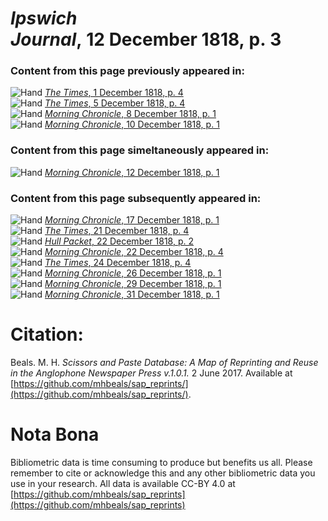 # *Ipswich Journal*, 12 December 1818, p. 3  
  
### Content from this page previously appeared in:  
![Hand](http://scissorsandpaste.net/wp-content/uploads/2017/06/smallhandpointer.png) [*The Times*, 1 December 1818, p. 4](https://mhbeals.github.io/sap_html/The-Times/The-Times-1-December-1818-p-4)  
![Hand](http://scissorsandpaste.net/wp-content/uploads/2017/06/smallhandpointer.png) [*The Times*, 5 December 1818, p. 4](https://mhbeals.github.io/sap_html/The-Times/The-Times-5-December-1818-p-4)  
![Hand](http://scissorsandpaste.net/wp-content/uploads/2017/06/smallhandpointer.png) [*Morning Chronicle*, 8 December 1818, p. 1](https://mhbeals.github.io/sap_html/Morning-Chronicle/Morning-Chronicle-8-December-1818-p-1)  
![Hand](http://scissorsandpaste.net/wp-content/uploads/2017/06/smallhandpointer.png) [*Morning Chronicle*, 10 December 1818, p. 1](https://mhbeals.github.io/sap_html/Morning-Chronicle/Morning-Chronicle-10-December-1818-p-1)  
  
### Content from this page simeltaneously appeared in:  
![Hand](http://scissorsandpaste.net/wp-content/uploads/2017/06/smallhandpointer.png) [*Morning Chronicle*, 12 December 1818, p. 1](https://mhbeals.github.io/sap_html/Morning-Chronicle/Morning-Chronicle-12-December-1818-p-1)  
  
### Content from this page subsequently appeared in:  
![Hand](http://scissorsandpaste.net/wp-content/uploads/2017/06/smallhandpointer.png) [*Morning Chronicle*, 17 December 1818, p. 1](https://mhbeals.github.io/sap_html/Morning-Chronicle/Morning-Chronicle-17-December-1818-p-1)  
![Hand](http://scissorsandpaste.net/wp-content/uploads/2017/06/smallhandpointer.png) [*The Times*, 21 December 1818, p. 4](https://mhbeals.github.io/sap_html/The-Times/The-Times-21-December-1818-p-4)  
![Hand](http://scissorsandpaste.net/wp-content/uploads/2017/06/smallhandpointer.png) [*Hull Packet*, 22 December 1818, p. 2](https://mhbeals.github.io/sap_html/Hull-Packet/Hull-Packet-22-December-1818-p-2)  
![Hand](http://scissorsandpaste.net/wp-content/uploads/2017/06/smallhandpointer.png) [*Morning Chronicle*, 22 December 1818, p. 4](https://mhbeals.github.io/sap_html/Morning-Chronicle/Morning-Chronicle-22-December-1818-p-4)  
![Hand](http://scissorsandpaste.net/wp-content/uploads/2017/06/smallhandpointer.png) [*The Times*, 24 December 1818, p. 4](https://mhbeals.github.io/sap_html/The-Times/The-Times-24-December-1818-p-4)  
![Hand](http://scissorsandpaste.net/wp-content/uploads/2017/06/smallhandpointer.png) [*Morning Chronicle*, 26 December 1818, p. 1](https://mhbeals.github.io/sap_html/Morning-Chronicle/Morning-Chronicle-26-December-1818-p-1)  
![Hand](http://scissorsandpaste.net/wp-content/uploads/2017/06/smallhandpointer.png) [*Morning Chronicle*, 29 December 1818, p. 1](https://mhbeals.github.io/sap_html/Morning-Chronicle/Morning-Chronicle-29-December-1818-p-1)  
![Hand](http://scissorsandpaste.net/wp-content/uploads/2017/06/smallhandpointer.png) [*Morning Chronicle*, 31 December 1818, p. 1](https://mhbeals.github.io/sap_html/Morning-Chronicle/Morning-Chronicle-31-December-1818-p-1)  


# Citation: 

Beals. M. H. *Scissors and Paste Database: A Map of Reprinting and Reuse in the Anglophone Newspaper Press v.1.0.1.* 2 June 2017. Available at [https://github.com/mhbeals/sap_reprints/](https://github.com/mhbeals/sap_reprints/). 

# Nota Bona

Bibliometric data is time consuming to produce but benefits us all. Please remember to cite or acknowledge this and any other bibliometric data you use in your research. All data is available CC-BY 4.0 at [https://github.com/mhbeals/sap_reprints](https://github.com/mhbeals/sap_reprints)